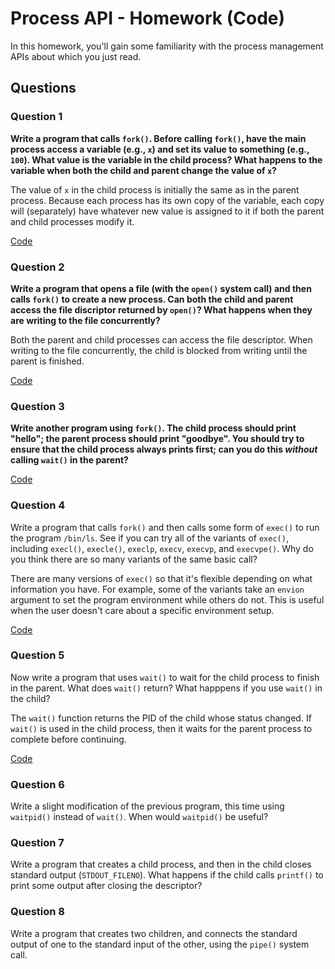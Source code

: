 # Process API - Homework (Code)

In this homework, you'll gain some familiarity with the process management APIs about which you just read.

## Questions

### Question 1

**Write a program that calls `fork()`. Before calling `fork()`, have the main process access a variable (e.g., `x`) and set its value to something (e.g., `100`). What value is the variable in the child process? What happens to the variable when both the child and parent change the value of `x`?**

The value of `x` in the child process is initially the same as in the parent process. Because each process has its own copy of the variable, each copy will (separately) have whatever new value is assigned to it if both the parent and child processes modify it.

[Code](./1.c)

### Question 2

**Write a program that opens a file (with the `open()` system call) and then calls `fork()` to create a new process. Can both the child and parent access the file discriptor returned by `open()`? What happens when they are writing to the file concurrently?**

Both the parent and child processes can access the file descriptor. When writing to the file concurrently, the child is blocked from writing until the parent is finished.

[Code](./2.c)

### Question 3

**Write another program using `fork()`. The child process should print "hello"; the parent process should print "goodbye". You should try to ensure that the child process always prints first; can you do this _without_ calling `wait()` in the parent?**

[Code](./3.c)

### Question 4

Write a program that calls `fork()` and then calls some form of `exec()` to run the program `/bin/ls`. See if you can try all of the variants of `exec()`, including `execl()`, `execle()`, `execlp`, `execv`, `execvp`, and `execvpe()`. Why do you think there are so many variants of the same basic call?

There are many versions of `exec()` so that it's flexible depending on what information you have. For example, some of the variants take an `envion` argument to set the program environment while others do not. This is useful when the user doesn't care about a specific environment setup.

[Code](./4.c)

### Question 5

Now write a program that uses `wait()` to wait for the child process to finish in the parent. What does `wait()` return? What happpens if you use `wait()` in the child?

The `wait()` function returns the PID of the child whose status changed. If `wait()` is used in the child process, then it waits for the parent process to complete before continuing.

[Code](./5.c)

### Question 6

Write a slight modification of the previous program, this time using `waitpid()` instead of `wait()`. When would `waitpid()` be useful?

### Question 7

Write a program that creates a child process, and then in the child closes standard output (`STDOUT_FILENO`). What happens if the child calls `printf()` to print some output after closing the descriptor?

### Question 8

Write a program that creates two children, and connects the standard output of one to the standard input of the other, using the `pipe()` system call.
